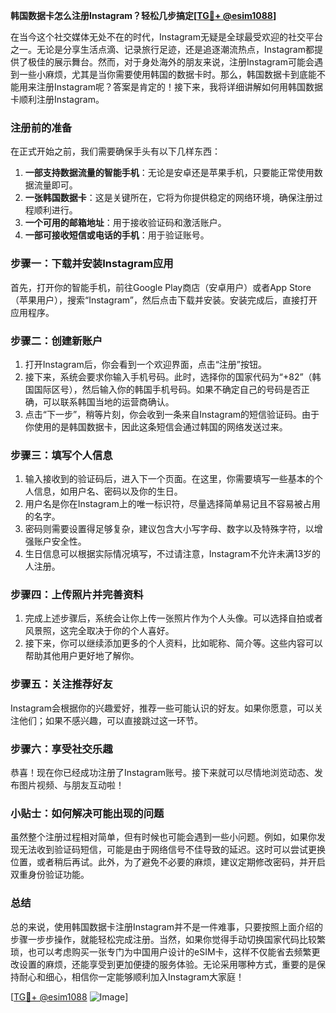 **韩国数据卡怎么注册Instagram？轻松几步搞定[[TG💪+ @esim1088](https://t.me/s/esim1088)]**

在当今这个社交媒体无处不在的时代，Instagram无疑是全球最受欢迎的社交平台之一。无论是分享生活点滴、记录旅行足迹，还是追逐潮流热点，Instagram都提供了极佳的展示舞台。然而，对于身处海外的朋友来说，注册Instagram可能会遇到一些小麻烦，尤其是当你需要使用韩国的数据卡时。那么，韩国数据卡到底能不能用来注册Instagram呢？答案是肯定的！接下来，我将详细讲解如何用韩国数据卡顺利注册Instagram。

### 注册前的准备

在正式开始之前，我们需要确保手头有以下几样东西：

1. **一部支持数据流量的智能手机**：无论是安卓还是苹果手机，只要能正常使用数据流量即可。
2. **一张韩国数据卡**：这是关键所在，它将为你提供稳定的网络环境，确保注册过程顺利进行。
3. **一个可用的邮箱地址**：用于接收验证码和激活账户。
4. **一部可接收短信或电话的手机**：用于验证账号。

### 步骤一：下载并安装Instagram应用

首先，打开你的智能手机，前往Google Play商店（安卓用户）或者App Store（苹果用户），搜索“Instagram”，然后点击下载并安装。安装完成后，直接打开应用程序。

### 步骤二：创建新账户

1. 打开Instagram后，你会看到一个欢迎界面，点击“注册”按钮。
2. 接下来，系统会要求你输入手机号码。此时，选择你的国家代码为“+82”（韩国国际区号），然后输入你的韩国手机号码。如果不确定自己的号码是否正确，可以联系韩国当地的运营商确认。
3. 点击“下一步”，稍等片刻，你会收到一条来自Instagram的短信验证码。由于你使用的是韩国数据卡，因此这条短信会通过韩国的网络发送过来。

### 步骤三：填写个人信息

1. 输入接收到的验证码后，进入下一个页面。在这里，你需要填写一些基本的个人信息，如用户名、密码以及你的生日。
2. 用户名是你在Instagram上的唯一标识符，尽量选择简单易记且不容易被占用的名字。
3. 密码则需要设置得足够复杂，建议包含大小写字母、数字以及特殊字符，以增强账户安全性。
4. 生日信息可以根据实际情况填写，不过请注意，Instagram不允许未满13岁的人注册。

### 步骤四：上传照片并完善资料

1. 完成上述步骤后，系统会让你上传一张照片作为个人头像。可以选择自拍或者风景照，这完全取决于你的个人喜好。
2. 接下来，你可以继续添加更多的个人资料，比如昵称、简介等。这些内容可以帮助其他用户更好地了解你。

### 步骤五：关注推荐好友

Instagram会根据你的兴趣爱好，推荐一些可能认识的好友。如果你愿意，可以关注他们；如果不感兴趣，可以直接跳过这一环节。

### 步骤六：享受社交乐趣

恭喜！现在你已经成功注册了Instagram账号。接下来就可以尽情地浏览动态、发布图片视频、与朋友互动啦！

### 小贴士：如何解决可能出现的问题

虽然整个注册过程相对简单，但有时候也可能会遇到一些小问题。例如，如果你发现无法收到验证码短信，可能是由于网络信号不佳导致的延迟。这时可以尝试更换位置，或者稍后再试。此外，为了避免不必要的麻烦，建议定期修改密码，并开启双重身份验证功能。

### 总结

总的来说，使用韩国数据卡注册Instagram并不是一件难事，只要按照上面介绍的步骤一步步操作，就能轻松完成注册。当然，如果你觉得手动切换国家代码比较繁琐，也可以考虑购买一张专门为中国用户设计的eSIM卡，这样不仅能省去频繁更改设置的麻烦，还能享受到更加便捷的服务体验。无论采用哪种方式，重要的是保持耐心和细心，相信你一定能够顺利加入Instagram大家庭！

[[TG💪+ @esim1088](https://t.me/s/esim1088) ![Image](https://i.postimg.cc/4NQfJmqS/Snipaste-2025-05-13-00-14-12.png)]